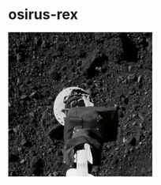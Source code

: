 # osirus-rex
![](https://github.com/nondejus/osirus-rex/blob/main/292px-OSIRIS-REx_Matchpoint_Rehearsal.gif)

